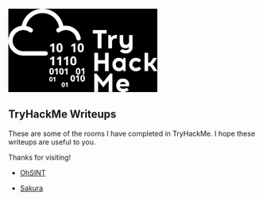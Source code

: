 
![TryHackMe Logo](https://github.com/JMMoseley/THM-Writeups/blob/main/Images/thmlogo.png)

## TryHackMe Writeups

These are some of the rooms I have completed in TryHackMe. I hope these writeups are useful to you. 

Thanks for visiting!

- [OhSINT](https://github.com/joaconstrictor/THM-Writeups/blob/main/OhSINT/OhSINT.md)

- [Sakura](https://github.com/joaconstrictor/THM-Writeups/blob/main/Sakura/sakura.md)
